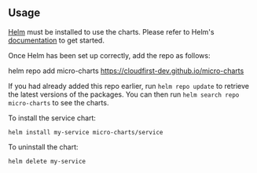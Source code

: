 ## Usage

[Helm](https://helm.sh) must be installed to use the charts.  Please refer to
Helm's [documentation](https://helm.sh/docs) to get started.

Once Helm has been set up correctly, add the repo as follows:

  helm repo add micro-charts https://cloudfirst-dev.github.io/micro-charts

If you had already added this repo earlier, run `helm repo update` to retrieve
the latest versions of the packages.  You can then run `helm search repo
micro-charts` to see the charts.

To install the service chart:

    helm install my-service micro-charts/service

To uninstall the chart:

    helm delete my-service
